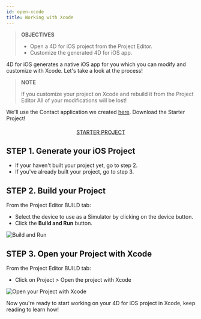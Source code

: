```yaml
---
id: open-xcode
title: Working with Xcode
---
```


> **OBJECTIVES**
>
> * Open a 4D for iOS project from the Project Editor.
> * Customize the generated 4D for iOS app.

4D for iOS generates a native iOS app for you which you can modify and customize with Xcode. Let's take a look at the process!

> **NOTE**
>
>If you customize your project on Xcode and rebuild it from the Project Editor All of your modifications will be lost!


We'll use the Contact application we created [here](contact-app.html). 
Download the Starter Project!

<div markdown="1" style="text-align: center; margin-top: 20px">
<a class="button"
href="../assets/en/customize-with-xcode/ContactStarter.zip">STARTER PROJECT</a>
</div>

## STEP 1. Generate your iOS Project

* If your haven't built your project yet, go to step 2.
* If you've already built your project, go to step 3.

## STEP 2. Build your Project

From the Project Editor BUILD tab:

* Select the device to use as a Simulator by clicking on the device button.
* Click the **Build and Run** button.

![Build and Run](../../assets/en/build-and-run-4D-for-iOS.png)

## STEP 3. Open your Project with Xcode

From the Project Editor BUILD tab:

* Click on Project > Open the project with Xcode

![Open your Project with Xcode](../../assets/en/Open-your-project-Xcode-4D-for-iOS.png)

Now you're ready to start working on your 4D for iOS project in Xcode, keep reading to learn how!
